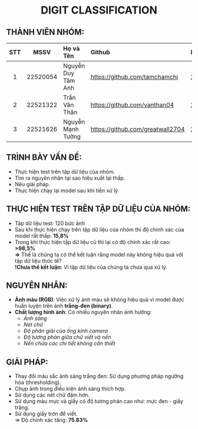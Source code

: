 <h1 align="center"><b>DIGIT CLASSIFICATION</b></h1>

## THÀNH VIÊN NHÓM: <br>
| STT    | MSSV          | Họ và Tên              | Github                                               | Email                   |
| :------: |:-------------:| :----------------------|:-----------------------------------------------------|:-------------------------
| 1      | 22520054   | Nguyễn Duy Tâm Anh |https://github.com/tamchamchi          |22520054@gm.uit.edu.vn   |
| 2      | 22521322     | Trần Văn Thân       |https://github.com/vanthan04|22521322@gm.uit.edu.vn   |
| 3      | 22521626     | Nguyễn Mạnh Tường          |https://github.com/greatwall2704              |22521626@gm.uit.edu.vn   |

## TRÌNH BÀY VẤN ĐỀ:
- Thực hiện test trên tập dữ liệu của nhóm.
- Tìm ra nguyên nhân tại sao hiệu xuất lại thấp.
- Nêu giải pháp.
- Thực hiện chạy lại model sau khi tiền xử lý

## THỰC HIỆN TEST TRÊN TẬP DỮ LIỆU CỦA NHÓM:
- Tập dữ liệu test: 120 bức ảnh
- Sau khi thực hiện chạy trên tập dữ liệu của nhóm thì độ chính xác của model rất thấp: **15,8%** <br>
- Trong khi thực hiện tập dữ liệu cũ thì lại có độ chính xác rất cao: **>98,5%**<br>
**=>** Thế là chúng ta có thể kết luận rằng model này không hiệu quả với tập dữ liệu thức tế? <br>
**!Chưa thể kết luận:** Vì tập dữ liệu của chúng ta chưa qua xử lý. 

## NGUYÊN NHÂN:
- **Ảnh màu (RGB)**: Việc xử lý ảnh màu sẽ không hiệu quả vì model được huấn luyện trên ảnh **trắng-đen (binary)**.
- **Chất lượng hình ảnh**: Có nhiều nguyên nhân ảnh hưởng:
     - *Ánh sáng* 
     - *Nét chữ* 
     - *Độ phân giải của ống kính camera*
     - *Độ tương phản giữa chữ viết và nền*
     - *Nền chứa các chi tiết không cần thiết* 

## GIẢI PHÁP:
- Thay đổi màu sắc ảnh sáng trắng đen: Sử dụng phương pháp ngưỡng hóa (thresholding).
- Chụp ảnh trong điều kiện ánh sáng thích hợp.
- Sử dụng các nét chữ đậm hơn.
- Sử dụng màu mực và giấy có độ tương phản cao như: mực đen - giấy trăng.
- Sử dụng giấy trơn để viết. <br>
=> Độ chính xác tăng:  **75.83%**



